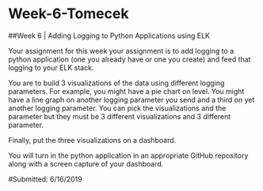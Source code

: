 # Week-6-Tomecek
##Week 6 | Adding Logging to Python Applications using ELK 

Your assignment for this week your assignment is to add logging to a python application (one you already have or one you create) and feed that logging to your ELK stack.

You are to build 3 visualizations of the data using different logging parameters.   For example, you might have a pie chart on level.  You might have a line graph on another logging parameter you send and a third on yet another logging parameter.   You can pick the visualizations and the parameter but they must be 3 different visualizations and 3 different parameter.

Finally, put the three visualizations on a dashboard.  

You will turn in the python application in an appropriate GitHub repository along with a screen capture of your dashboard.


#Submitted:
6/16/2019
